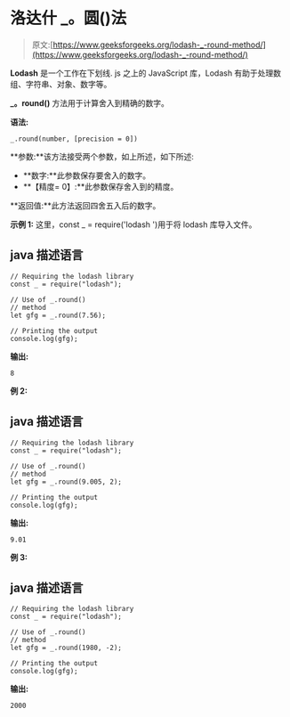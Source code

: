 # 洛达什 _。圆()法

> 原文:[https://www.geeksforgeeks.org/lodash-_-round-method/](https://www.geeksforgeeks.org/lodash-_-round-method/)

**Lodash** 是一个工作在下划线. js 之上的 JavaScript 库，Lodash 有助于处理数组、字符串、对象、数字等。

**_。round()** 方法用于计算舍入到精确的数字。

**语法:**

```
_.round(number, [precision = 0])
```

**参数:**该方法接受两个参数，如上所述，如下所述:

*   **数字:**此参数保存要舍入的数字。
*   **【精度= 0】:**此参数保存舍入到的精度。

**返回值:**此方法返回四舍五入后的数字。

**示例 1:** 这里，const _ = require('lodash ')用于将 lodash 库导入文件。

## java 描述语言

```
// Requiring the lodash library  
const _ = require("lodash");  

// Use of _.round()  
// method 
let gfg = _.round(7.56); 

// Printing the output  
console.log(gfg);
```

**输出:**

```
8
```

**例 2:**

## java 描述语言

```
// Requiring the lodash library  
const _ = require("lodash");  

// Use of _.round()  
// method 
let gfg = _.round(9.005, 2); 

// Printing the output  
console.log(gfg);
```

**输出:**

```
9.01
```

**例 3:**

## java 描述语言

```
// Requiring the lodash library  
const _ = require("lodash");  

// Use of _.round()  
// method 
let gfg = _.round(1980, -2); 

// Printing the output  
console.log(gfg);
```

**输出:**

```
2000
```